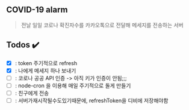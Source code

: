## COVID-19 alarm

> 전날 일일 코로나 확진자수를 카카오톡으로 전달해 메세지를 전송하는 서버

## Todos ✔️

- [x] : token 주기적으로 refresh
- [x] : 나에게 메세지 하나 보내기
- [ ] : 코로나 공공 API 인증 -> 아직 키가 인증이 안됨;;;
- [ ] : node-cron 을 이용해 매일 주기적으로 돌게 만들기
- [ ] : 친구에게 전송
- [ ] : 서버가재시작될수도있기때문에, refreshToken을 디비에 저장해야함